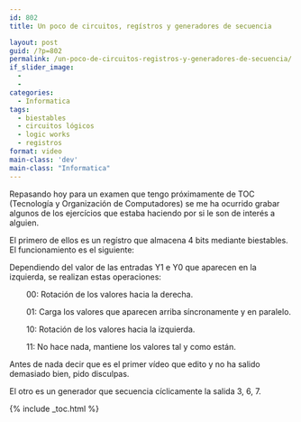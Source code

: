 ```yaml
---
id: 802
title: Un poco de circuitos, regístros y generadores de secuencia

layout: post
guid: /?p=802
permalink: /un-poco-de-circuitos-registros-y-generadores-de-secuencia/
if_slider_image:
  - 
  - 
categories:
  - Informatica
tags:
  - biestables
  - circuitos lógicos
  - logic works
  - registros
format: video
main-class: 'dev'
main-class: "Informatica"
---
```

Repasando hoy para un examen que tengo próximamente de TOC (Tecnología y Organización de Computadores) se me ha ocurrido grabar algunos de los ejercícios que estaba haciendo por si le son de interés a alguien.

El primero de ellos es un regístro que almacena 4 bits mediante biestables. El funcionamiento es el siguiente:

Dependiendo del valor de las entradas Y1 e Y0 que aparecen en la izquierda, se realizan estas operaciones:

<p style="padding-left: 30px;">
  00: Rotación de los valores hacia la derecha.
</p>

<p style="padding-left: 30px;">
  01: Carga los valores que aparecen arriba síncronamente y en paralelo.
</p>

<p style="padding-left: 30px;">
  10: Rotación de los valores hacia la izquierda.
</p>

<p style="padding-left: 30px;">
  11: No hace nada, mantiene los valores tal y como están.
</p>

Antes de nada decir que es el primer vídeo que edito y no ha salido demasiado bien, pido disculpas. 

<span class='embed-youtube' style='text-align:center; display: block;'></span>

El otro es un generador que secuencia cíclicamente la salida 3, 6, 7.

<span class='embed-youtube' style='text-align:center; display: block;'></span>



{% include _toc.html %}
